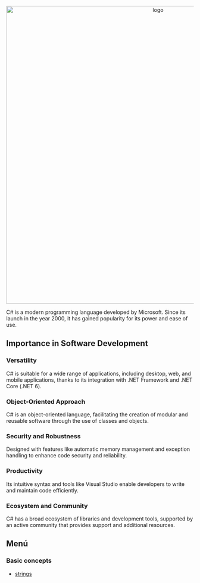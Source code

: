 <p align="center"><img src="https://thelittlecoder.com/wp-content/uploads/2021/05/CSharp-Essentials.jpg" width="800" alt="logo"></p>

C# is a modern programming language developed by Microsoft. Since its launch in the year 2000, it has gained popularity for its power and ease of use.

## Importance in Software Development

### Versatility
C# is suitable for a wide range of applications, including desktop, web, and mobile applications, thanks to its integration with .NET Framework and .NET Core (.NET 6).

### Object-Oriented Approach
C# is an object-oriented language, facilitating the creation of modular and reusable software through the use of classes and objects.

### Security and Robustness
Designed with features like automatic memory management and exception handling to enhance code security and reliability.

### Productivity
Its intuitive syntax and tools like Visual Studio enable developers to write and maintain code efficiently.

### Ecosystem and Community
C# has a broad ecosystem of libraries and development tools, supported by an active community that provides support and additional resources.

## Menú
### Basic concepts
- [strings](./strings/01_basic.md)
